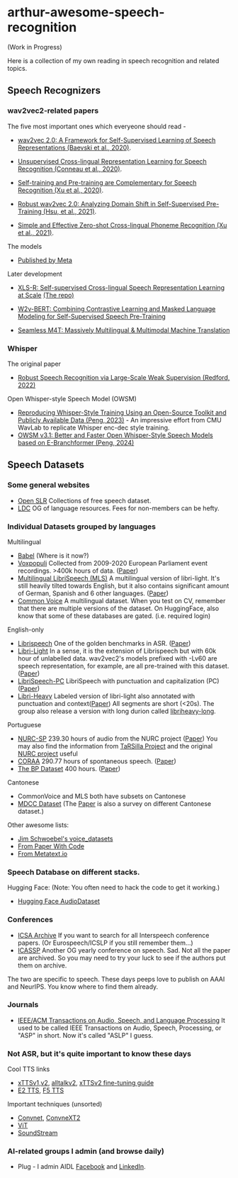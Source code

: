 # arthur-awesome-speech-recognition

(Work in Progress)

Here is a collection of my own reading in speech recognition and related topics.

## Speech Recognizers

### wav2vec2-related papers

The five most important ones which everyeone should read -

- [wav2vec 2.0: A Framework for Self-Supervised Learning of Speech Representations (Baevski et al., 2020)](https://arxiv.org/abs/2006.11477).

- [Unsupervised Cross-lingual Representation Learning for Speech Recognition (Conneau et al., 2020)](https://arxiv.org/abs/2006.13979).

- [Self-training and Pre-training are Complementary for Speech Recognition (Xu et al., 2020)](https://arxiv.org/abs/2010.11430).

- [Robust wav2vec 2.0: Analyzing Domain Shift in Self-Supervised Pre-Training (Hsu, et al., 2021)](https://arxiv.org/abs/2104.01027).

- [Simple and Effective Zero-shot Cross-lingual Phoneme Recognition (Xu et al., 2021)](https://arxiv.org/abs/2109.11680).

The models

- [Published by Meta](https://github.com/facebookresearch/fairseq/tree/main/examples/wav2vec#wav2vec-20)

Later development

- [XLS-R: Self-supervised Cross-lingual Speech Representation Learning at Scale](https://arxiv.org/abs/2111.09296) [(The repo)](https://github.com/facebookresearch/fairseq/tree/main/examples/wav2vec/xlsr)

- [W2v-BERT: Combining Contrastive Learning and Masked Language Modeling for Self-Supervised Speech Pre-Training](https://arxiv.org/abs/2108.06209)

- [Seamless M4T: Massively Multilingual & Multimodal Machine Translation](https://arxiv.org/abs/2308.11596)

### Whisper

The original paper
- [Robust Speech Recognition via Large-Scale Weak Supervision (Redford, 2022)](https://arxiv.org/abs/2212.04356)

Open Whisper-style Speech Model (OWSM)
- [Reproducing Whisper-Style Training Using an Open-Source Toolkit and Publicly Available Data (Peng, 2023)](https://arxiv.org/abs/2309.13876) - An impressive effort from CMU WavLab to replicate Whisper enc-dec style training.
- [OWSM v3.1: Better and Faster Open Whisper-Style Speech Models based on E-Branchformer (Peng, 2024)](https://arxiv.org/abs/2401.16658)

## Speech Datasets

### Some general websites
- [Open SLR](https://www.openslr.org/resources.php) Collections of free speech dataset.
- [LDC](https://catalog.ldc.upenn.edu/) OG of language resources. Fees for non-members can be hefty.

### Individual Datasets grouped by languages

Multilingual

- [Babel](https://en.wikipedia.org/wiki/BABEL_Speech_Corpus) (Where is it now?)
- [Voxpopuli](https://github.com/facebookresearch/voxpopuli) Collected from 2009-2020 European Parliament event recordings. >400k hours of data. ([Paper](https://aclanthology.org/2021.acl-long.80/))
- [Multilingual LibriSpeech (MLS)](https://www.openslr.org/) A multilingual version of libri-light.  It's still heavily tilted towards English, but it also contains significant amount of German, Spanish and 6 other languages. ([Paper](https://arxiv.org/pdf/2012.03411))
- [Common Voice](https://commonvoice.mozilla.org/en/datasets) A multilingual dataset.  When you test on CV, remember that there are multiple versions of the dataset.  On HuggingFace, also know that some of these databases are gated. (i.e. required login)

English-only

- [Librispeech](https://www.openslr.org/12) One of the golden benchmarks in ASR.  ([Paper](https://www.danielpovey.com/files/2015_icassp_librispeech.pdf))
- [Libri-Light](https://github.com/facebookresearch/libri-light) In a sense, it is the extension of Librispeech but with 60k hour of unlabelled data. wav2vec2's models prefixed with -Lv60 are speech representation, for example, are all pre-trained with this dataset. ([Paper](https://arxiv.org/abs/1912.07875))
- [LibriSpeech-PC](https://www.openslr.org/145/) LibriSpeech with punctuation and capitalization (PC) ([Paper](https://arxiv.org/abs/2310.02943))
- [Libri-Heavy](https://github.com/k2-fsa/libriheavy) Labeled version of libri-light also annotated with punctuation and context([Paper](https://arxiv.org/pdf/2309.08105))  All segments are short (<20s).  The group also release a version with long durion called [libriheavy-long](https://huggingface.co/datasets/pkufool/libriheavy_long).


Portuguese
- [NURC-SP](https://github.com/nilc-nlp/nurc-sp-audio-corpus) 239.30 hours of audio from the NURC project ([Paper](https://arxiv.org/abs/2409.15350))  You may also find the information from [TaRSilla Project](https://sites.google.com/view/tarsila-c4ai/coraa-versions) and the original [NURC project](https://fale.ufal.br/projeto/nurcdigital/) useful
- [CORAA](https://github.com/nilc-nlp/CORAA) 290.77 hours of spontaneous speech. ([Paper](https://arxiv.org/abs/2110.15731))
- [The BP Dataset](https://github.com/lucasgris/wav2vec4bp) 400 hours. ([Paper](https://arxiv.org/abs/2107.11414))

Cantonese
- CommonVoice and MLS both have subsets on Cantonese
- [MDCC Dataset](https://github.com/HLTCHKUST/cantonese-asr) (The [Paper](https://arxiv.org/pdf/2201.02419.pdf) is also a survey on different Cantonese dataset.)

Other awesome lists:
- [Jim Schwoebel's voice_datasets](https://github.com/jim-schwoebel/voice_datasets)
- [From Paper With Code](https://paperswithcode.com/datasets?task=speech-recognition)
- [From Metatext.io](https://metatext.io/datasets-list/speech-task)

### Speech Database on different stacks.

Hugging Face: (Note: You often need to hack the code to get it working.)
- [Hugging Face AudioDataset](https://huggingface.co/blog/audio-datasets)

### Conferences 
- [ICSA Archive](https://www.isca-archive.org/index.html) If you want to search for all Interspeech conference papers. (Or Eurospeech/ICSLP if you still remember them...)
- [ICASSP](https://dblp.org/db/conf/icassp/index.html) Another OG yearly conference on speech.  Sad. Not all the paper are archived. So you may need to try your luck to see if the authors put them on archive.

The two are specific to speech.  These days peeps love to publish on AAAI and NeurIPS.  You know where to find them already. 

### Journals
- [IEEE/ACM Transactions on Audio, Speech, and Language Processing](https://ieeexplore.ieee.org/xpl/RecentIssue.jsp?punumber=6570655) It used to be called IEEE Transactions on Audio, Speech, Processing, or "ASP" in short.  Now it's called "ASLP" I guess.

### Not ASR, but it's quite important to know these days

Cool TTS links
- [xTTSv1,v2](https://github.com/coqui-ai/TTS/blob/dev/docs/source/models/xtts.md), [alltalkv2](https://github.com/erew123/alltalk_tts/tree/alltalkbeta?tab=readme-ov-file), [xTTSv2 fine-tuning guide](https://github.com/erew123/alltalk_tts/wiki/XTTS-Model-Finetuning-Guide-(Advanced-Version))
- [E2 TTS](https://arxiv.org/abs/2406.18009), [F5 TTS](https://arxiv.org/abs/2410.06885)

Important techniques (unsorted)
- [Convnet](https://arxiv.org/pdf/2201.03545), [ConvneXT2](https://arxiv.org/pdf/2201.03545)
- [ViT](https://arxiv.org/pdf/2010.11929)
- [SoundStream](https://research.google/pubs/soundstream-an-end-to-end-neural-audio-codec/)

### AI-related groups I admin (and browse daily)
- Plug - I admin AIDL [Facebook](https://www.facebook.com/groups/DeepNetGroup) and [LinkedIn](https://www.linkedin.com/groups/12846050/).
